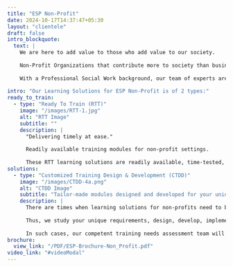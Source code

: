 ```yaml
---
title: "ESP Non-Profit"
date: 2024-10-17T14:37:47+05:30
layout: "clientele"
draft: false
intro_blockquote:
  text: |
    We are here to add value to those who add value to our society.
    
    Non-Profit Organizations that contribute more to society than businesses that contribute to the nation's economy are one of our key focus segments...
    
    With a Professional Social Work background, our team of experts are aware of the challenges and complexities faced by Non-Profit Organizations, as well as the dynamic requirements that arise both from society and from Human Capital."
    
intro: "Our Learning Solutions for ESP Non-Profit is of 2 types:"
ready_to_train:
  - type: "Ready To Train (RTT)"
    image: "/images/RTT-1.jpg"
    alt: "RTT Image"
    subtitle: ""
    description: |
      "Delivering timely at ease."
      
      Readily available training modules for non-profit settings.
      
      These RTT learning solutions are readily available, time-tested, and evolved based on the experiences of practicing experts in the non-profit field. Professionals from diverse fields such as psychology, sociology, and social work have sculpted these contemporary learning solutions for non-profit settings.
solutions:
  - type: "Customized Training Design & Development (CTDD)"
    image: "/images/CTDD-4a.png"
    alt: "CTDD Image"
    subtitle: "Tailor-made modules designed and developed for your unique and specific needs."
    description: |
      There are times when learning solutions for non-profits need to be created for the hour, situations, and apt needs.
      
      Thus, we study your unique requirements, design, develop, implement, and fully deliver customized learning solutions for your non-profit settings.
      
      In such cases, our competent training needs assessment team will initiate a study to ascertain your apt needs. During this process, we will interact with your appropriate stakeholders and create a roadmap to design, develop, and deliver learning solutions with clarity from start to finish.
brochure:
  view_link: "/PDF/ESP-Brochure-Non_Profit.pdf"
video_link: "#videoModal"
---
```

